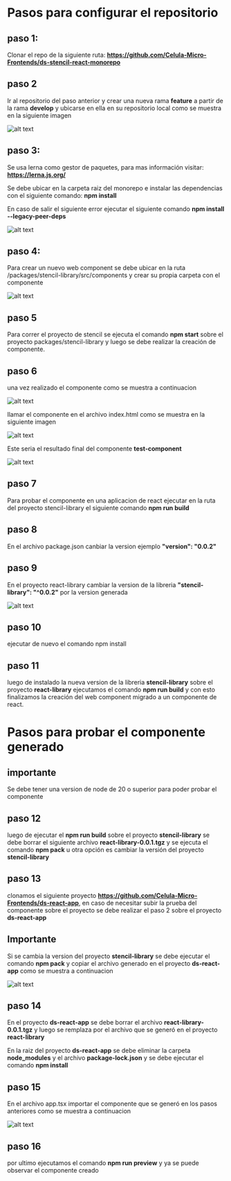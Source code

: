 # Pasos para configurar el repositorio

## paso 1:

Clonar el repo de la siguiente ruta: **https://github.com/Celula-Micro-Frontends/ds-stencil-react-monorepo**

## paso 2

Ir al repositorio del paso anterior y crear una nueva rama **feature** a partir de la rama **develop** y ubicarse en ella en su repositorio local como se muestra en la siguiente imagen

![alt text](assets/readme/image-1.png)

## paso 3:

Se usa lerna como gestor de paquetes, para mas información visitar: **https://lerna.js.org/**

Se debe ubicar en la carpeta raiz del monorepo e instalar las dependencias con el siguiente comando: **npm install**

En caso de salir el siguiente error ejecutar el siguiente comando **npm install --legacy-peer-deps**

![alt text](assets/readme/image.png)

## paso 4:

Para crear un nuevo web component se debe ubicar en la ruta /packages/stencil-library/src/components y crear su propia carpeta con el componente

![alt text](assets/readme/image-2.png)

## paso 5

Para correr el proyecto de stencil se ejecuta el comando **npm start** sobre el proyecto packages/stencil-library y luego se debe realizar la creación de componente.

## paso 6

una vez realizado el componente como se muestra a continuacion

![alt text](assets/readme/image-3.png)

llamar el componente en el archivo index.html como se muestra en la siguiente imagen

![alt text](assets/readme/image-4.png)

Este seria el resultado final del componente **test-component**

![alt text](assets/readme/image-5.png)

## paso 7

Para probar el componente en una aplicacion de react ejecutar en la ruta del proyecto stencil-library el siguiente comando **npm run build**

## paso 8

En el archivo package.json canbiar la version ejemplo **"version": "0.0.2"**

## paso 9

En el proyecto react-library cambiar la version de la libreria  **"stencil-library": "^0.0.2"** por la version generada

![alt text](assets/readme/image-7.png)

## paso 10

ejecutar de nuevo el comando npm install

## paso 11

luego de instalado la nueva version de la libreria **stencil-library** sobre el proyecto **react-library** ejecutamos el comando **npm run build** y con esto finalizamos la creación del web component migrado a un componente de react.

# Pasos para probar el componente generado

## importante

Se debe tener una version de node de 20 o superior para poder probar el componente

## paso 12

luego de ejecutar el **npm run build** sobre el proyecto **stencil-library** se debe borrar el siguiente archivo **react-library-0.0.1.tgz** y se ejecuta el comando **npm pack** u otra opción es cambiar la versión del proyecto **stencil-library**

## paso 13

clonamos el siguiente proyecto **https://github.com/Celula-Micro-Frontends/ds-react-app**, en caso de necesitar subir la prueba del componente sobre el proyecto se debe realizar el paso 2 sobre el proyecto **ds-react-app**

## Importante

Si se cambia la version del proyecto **stencil-library** se debe ejecutar el comando **npm pack** y copiar el archivo generado en el proyecto **ds-react-app** como se muestra a continuacion

![alt text](assets/readme/image-8.png)

## paso 14 

En el proyecto **ds-react-app** se debe borrar el archivo **react-library-0.0.1.tgz** y luego se remplaza por el archivo que se generó en el proyecto **react-library**

En la raiz del proyecto **ds-react-app** se debe eliminar la carpeta **node_modules** y el archivo **package-lock.json** y se debe ejecutar el comando **npm install**

## paso 15

En el archivo app.tsx importar el componente que se generó en los pasos anteriores como se muestra a continuacion

![alt text](assets/readme/image-9.png)

## paso 16

por ultimo ejecutamos el comando **npm run preview** y ya se puede observar el componente creado
